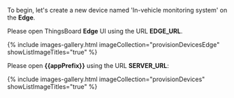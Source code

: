 To begin, let's create a new device named 'In-vehicle monitoring system' on the **Edge**.

Please open ThingsBoard **Edge** UI using the URL **EDGE_URL**.

{% include images-gallery.html imageCollection="provisionDevicesEdge" showListImageTitles="true" %}

Please open **{{appPrefix}}** using the URL **SERVER_URL**:

{% include images-gallery.html imageCollection="provisionDevices" showListImageTitles="true" %}